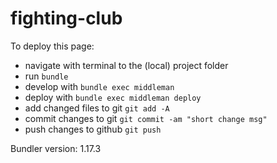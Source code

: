 fighting-club
=============

To deploy this page:
* navigate with terminal to the (local) project folder
* run `bundle`
* develop with `bundle exec middleman`
* deploy with `bundle exec middleman deploy`
* add changed files to git `git add -A`
* commit changes to git `git commit -am "short change msg"`
* push changes to github `git push`

Bundler version: 1.17.3
